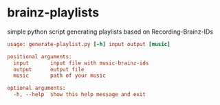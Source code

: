 # brainz-playlists

simple python script generating playlists based on Recording-Brainz-IDs

```ini
usage: generate-playlist.py [-h] input output [music]

positional arguments:
  input       input file with music-brainz-ids
  output      output file
  music       path of your music

optional arguments:
  -h, --help  show this help message and exit
```

